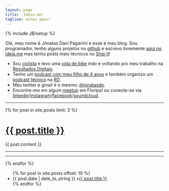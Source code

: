 ```yaml
---
layout: page
title:  Ideia-me!
tagline: estou aqui!
---
```

{% include JB/setup %}

Olá, meu nome é Jônatas Davi Paganini e esse é meu blog. Sou programador, tenho alguns projetos no [github](https://github.com/jonatas) e escrevo
livremente [aqui no ideia.me](/) mas tenho posts mais técnicos no [Ship It](http://shipit.resultadosdigitais.com.br)!

- Sou [ciclista](https://www.strava.com/athletes/12104550) e levo uma [vida de bike](/vida-de-bike) indo e voltando pro meu trabalho na [Resultados Digitais](http://resultadosdigitais.com.br).
- Tenho um [podcast com meu filho de 4 anos](http://lorenzo.ideia.me) e também organizo um [podcast técnico](http://soundcloud.com/shipit-rd) na [RD](http://resultadosdigitais.com.br).
- Meu twitter e gmail é o mesmo: [@jonatasdp](https://twitter.com/jonatasdp).
- Encontre-me em algum [meetup](http://www.meetup.com/members/185190193/) em Floripa! ou conecte-se via [linkedin](https://br.linkedin.com/in/jonatasdp)/[instagram](https://instagram.com/jonatasdp)/[facebook](https://fb.com/jonatas.paganini)/[soundcloud](http://soundcloud.com/jonatasdp).

--------------

{% for post in site.posts limit: 3 %}
   <h1 class="post"><a class="post" href="{{ post.url }}"> {{ post.title }}</a></h1>
 {{ post.content }}
 <hr />
 <hr />
{% endfor %}
<ul class="posts">
 {% for post in site.posts offset: 10 %}
  <li><span class="post_date">{{ post.date | date_to_string }}</span> &raquo;<a class="post" href="{{ post.url }}">{{ post.title }}</a></li>
 {% endfor %}
</ul>
